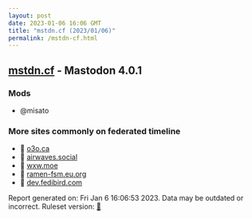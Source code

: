 ```yaml
---
layout: post
date: 2023-01-06 16:06 GMT
title: "mstdn.cf (2023/01/06)"
permalink: /mstdn-cf.html
---
```



## [mstdn.cf](https://mstdn.cf) - Mastodon 4.0.1

### Mods
 * @misato

### More sites commonly on federated timeline

* 🐘 [o3o.ca](/o3o-ca.html)
* 🐘 [airwaves.social](/airwaves-social.html)
* 🚫 [wxw.moe](/wxw-moe.html)
* 🐘 [ramen-fsm.eu.org](/ramen-fsm-eu-org.html)
* 🐘 [dev.fedibird.com](/dev-fedibird-com.html)

Report generated on: Fri Jan  6 16:06:53 2023. Data may be outdated or incorrect.
Ruleset version: [🏀](/version-basketball)
